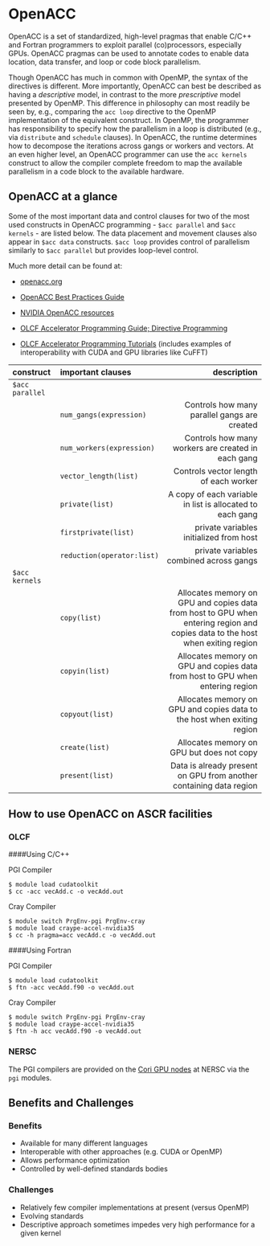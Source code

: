 # OpenACC

OpenACC is a set of standardized, high-level pragmas that enable C/C++ and Fortran programmers
to exploit parallel (co)processors, especially GPUs. OpenACC pragmas can be used to annotate
codes to enable data location, data transfer, and loop or code block parallelism.

Though OpenACC has much in common with OpenMP, the syntax of the directives is different.
More importantly, OpenACC can best be described as having
a *descriptive* model, in contrast to the more *prescriptive* model presented by OpenMP.
This difference in philosophy can most readily be seen by, e.g.,  comparing the ``acc loop`` directive
to the OpenMP implementation of the equivalent construct. In OpenMP, the programmer has responsibility
to specify how the parallelism in a loop is distributed (e.g., via ``distribute`` and ``schedule`` clauses).
In OpenACC, the runtime determines how to decompose the iterations across gangs or workers and vectors.
At an even higher level, an OpenACC programmer can use the ``acc kernels`` construct to allow the compiler complete freedom
to map the available parallelism in a code block to the available hardware.




## OpenACC at a glance

Some of the most important  data and control clauses for two of the most
used constructs in OpenACC programming - ``$acc parallel`` and ``$acc kernels`` - are
listed below. The data placement and movement clauses also appear in ``$acc data`` constructs.
``$acc loop`` provides control of parallelism similarly to ``$acc parallel`` but provides loop-level control.

Much more detail can be found at:

* [openacc.org](https://www.openacc.org/)

* [OpenACC Best Practices Guide](www.openacc.org/sites/default/files/inline.../OpenACC_Programming_Guide_0.pdf)

* [NVIDIA OpenACC resources](https://developer.nvidia.com/openacc)

* [OLCF Accelerator Programming Guide; Directive Programming](https://www.olcf.ornl.gov/support/system-user-guides/accelerated-computing-guide/#371)

* [OLCF Accelerator Programming Tutorials](https://www.olcf.ornl.gov/support/tutorials/) (includes examples of interoperability with CUDA and GPU libraries like CuFFT)


|construct             | important clauses  | description |
|:---|:---|---:|
|``$acc parallel``
|    |`num_gangs(expression)`| Controls how many parallel gangs are created
|    |`num_workers(expression)`| Controls how many workers are created in each gang
|    |`vector_length(list)`| Controls vector length of each worker
|    |`private(list)`| A copy of each variable in list is allocated to each gang
|    |`firstprivate(list)`| private variables initialized from host
|    |`reduction(operator:list)`| private variables combined across gangs
|``$acc kernels`` |  |  |
| | `copy(list)`| Allocates memory on GPU and copies data from host to GPU when entering region and copies data to the host when exiting region
| | `copyin(list)` | Allocates memory on GPU and copies data from host to GPU when entering region
| | `copyout(list)` |  Allocates memory on GPU and copies data to the host when exiting region
| | `create(list)` | Allocates memory on GPU but does not copy
| | `present(list)` | Data is already present on GPU from another containing data region

## How to use OpenACC on ASCR facilities

### OLCF

####Using C/C++

PGI Compiler

```
$ module load cudatoolkit
$ cc -acc vecAdd.c -o vecAdd.out
```

Cray Compiler

```
$ module switch PrgEnv-pgi PrgEnv-cray
$ module load craype-accel-nvidia35
$ cc -h pragma=acc vecAdd.c -o vecAdd.out
```

####Using Fortran

PGI Compiler

```
$ module load cudatoolkit
$ ftn -acc vecAdd.f90 -o vecAdd.out
```

Cray Compiler

```
$ module switch PrgEnv-pgi PrgEnv-cray
$ module load craype-accel-nvidia35
$ ftn -h acc vecAdd.f90 -o vecAdd.out
```

### NERSC

The PGI compilers are provided on the [Cori GPU
nodes](https://docs-dev.nersc.gov/cgpu) at NERSC via the `pgi` modules.

## Benefits and Challenges

### Benefits

* Available for many different languages
* Interoperable with other approaches (e.g. CUDA or OpenMP)
* Allows performance optimization
* Controlled by well-defined standards bodies

### Challenges

* Relatively few compiler implementations at present (versus OpenMP)
* Evolving standards
* Descriptive approach sometimes impedes very high performance for a given kernel
